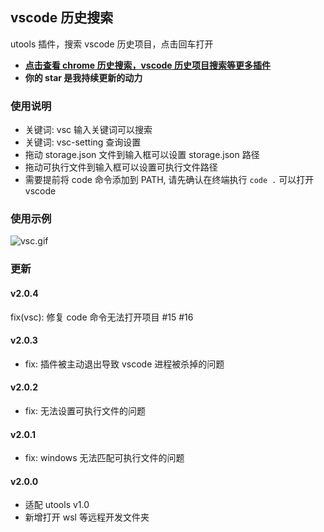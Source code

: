 ## vscode 历史搜索

utools 插件，搜索 vscode 历史项目，点击回车打开

- [**点击查看 chrome 历史搜索，vscode 历史项目搜索等更多插件**](https://github.com/mohuishou/utools)
- **你的 star 是我持续更新的动力**

### 使用说明

- 关键词: vsc 输入关键词可以搜索
- 关键词: vsc-setting 查询设置
- 拖动 storage.json 文件到输入框可以设置 storage.json 路径
- 拖动可执行文件到输入框可以设置可执行文件路径
- 需要提前将 code 命令添加到 PATH, 请先确认在终端执行 `code .` 可以打开 vscode

### 使用示例

![vsc.gif](https://i.loli.net/2019/12/03/35QbFJU67LoH1kP.gif)

### 更新

#### v2.0.4

fix(vsc): 修复 code 命令无法打开项目 #15 #16

#### v2.0.3

- fix: 插件被主动退出导致 vscode 进程被杀掉的问题

#### v2.0.2

- fix: 无法设置可执行文件的问题

#### v2.0.1

- fix: windows 无法匹配可执行文件的问题

#### v2.0.0

- 适配 utools v1.0
- 新增打开 wsl 等远程开发文件夹
